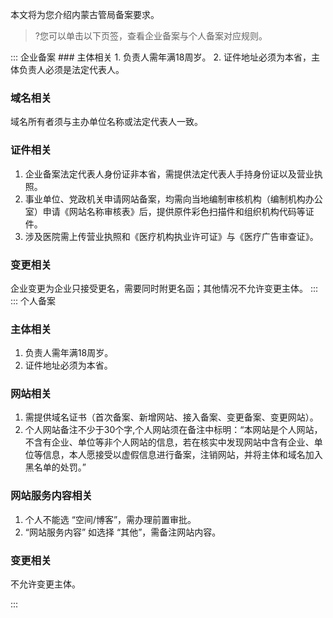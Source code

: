 本文将为您介绍内蒙古管局备案要求。
>?您可以单击以下页签，查看企业备案与个人备案对应规则。

<dx-tabs>
::: 企业备案
### 主体相关
1. 负责人需年满18周岁。
2. 证件地址必须为本省，主体负责人必须是法定代表人。

### 域名相关
域名所有者须与主办单位名称或法定代表人一致。

### 证件相关
1. 企业备案法定代表人身份证非本省，需提供法定代表人手持身份证以及营业执照。
2. 事业单位、党政机关申请网站备案，均需向当地编制审核机构（编制机构办公室）申请《网站名称审核表》后，提供原件彩色扫描件和组织机构代码等证件。
3. 涉及医院需上传营业执照和《医疗机构执业许可证》与《医疗广告审查证》。

### 变更相关
企业变更为企业只接受更名，需要同时附更名函；其他情况不允许变更主体。
:::
::: 个人备案
### 主体相关
1. 负责人需年满18周岁。
2. 证件地址必须为本省。

### 网站相关
1. 需提供域名证书（首次备案、新增网站、接入备案、变更备案、变更网站）。
2. 个人网站备注不少于30个字,个人网站须在备注中标明：“本网站是个人网站，不含有企业、单位等非个人网站的信息，若在核实中发现网站中含有企业、单位等信息，本人愿接受以虚假信息进行备案，注销网站，并将主体和域名加入黑名单的处罚。”

### 网站服务内容相关
1. 个人不能选 “空间/博客”，需办理前置审批。
2. “网站服务内容” 如选择 “其他”，需备注网站内容。

### 变更相关
不允许变更主体。

:::
</dx-tabs>
